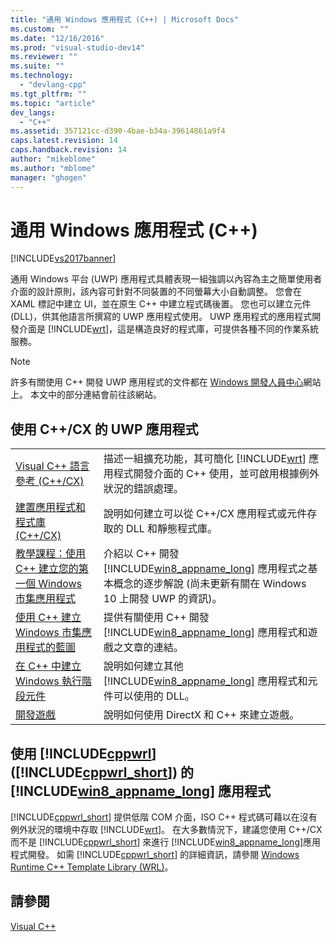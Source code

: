 ```yaml
---
title: "通用 Windows 應用程式 (C++) | Microsoft Docs"
ms.custom: ""
ms.date: "12/16/2016"
ms.prod: "visual-studio-dev14"
ms.reviewer: ""
ms.suite: ""
ms.technology: 
  - "devlang-cpp"
ms.tgt_pltfrm: ""
ms.topic: "article"
dev_langs: 
  - "C++"
ms.assetid: 357121cc-d390-4bae-b34a-39614861a9f4
caps.latest.revision: 14
caps.handback.revision: 14
author: "mikeblome"
ms.author: "mblome"
manager: "ghogen"
---
```

# 通用 Windows 應用程式 (C++)
[!INCLUDE[vs2017banner](../assembler/inline/includes/vs2017banner.md)]

通用 Windows 平台 \(UWP\) 應用程式具體表現一組強調以內容為主之簡單使用者介面的設計原則，該內容可針對不同裝置的不同螢幕大小自動調整。 您會在 XAML 標記中建立 UI，並在原生 C\+\+ 中建立程式碼後置。 您也可以建立元件 \(DLL\)，供其他語言所撰寫的 UWP 應用程式使用。 UWP 應用程式的應用程式開發介面是 [!INCLUDE[wrt](../atl/reference/includes/wrt_md.md)]，這是構造良好的程式庫，可提供各種不同的作業系統服務。  
  
> [!NOTE]
>  許多有關使用 C\+\+ 開發 UWP 應用程式的文件都在 [Windows 開發人員中心](http://go.microsoft.com/fwlink/p/?LinkId=255563)網站上。 本文中的部分連結會前往該網站。  
  
## 使用 C\+\+\/CX 的 UWP 應用程式  
  
|||  
|-|-|  
|[Visual C\+\+ 語言參考 \(C\+\+\/CX\)](http://go.microsoft.com/fwlink/p/?LinkId=255561)|描述一組擴充功能，其可簡化 [!INCLUDE[wrt](../atl/reference/includes/wrt_md.md)] 應用程式開發介面的 C\+\+ 使用，並可啟用根據例外狀況的錯誤處理。|  
|[建置應用程式和程式庫 \(C\+\+\/CX\)](http://go.microsoft.com/fwlink/p/?LinkId=264858)|說明如何建立可以從 C\+\+\/CX 應用程式或元件存取的 DLL 和靜態程式庫。|  
|[教學課程：使用 C\+\+ 建立您的第一個 Windows 市集應用程式](http://go.microsoft.com/fwlink/p/?LinkId=255556)|介紹以 C\+\+ 開發 [!INCLUDE[win8_appname_long](../build/includes/win8_appname_long_md.md)] 應用程式之基本概念的逐步解說 \(尚未更新有關在 Windows 10 上開發 UWP 的資訊\)。|  
|[使用 C\+\+ 建立 Windows 市集應用程式的藍圖](http://go.microsoft.com/fwlink/p/?LinkId=255553)|提供有關使用 C\+\+ 開發 [!INCLUDE[win8_appname_long](../build/includes/win8_appname_long_md.md)] 應用程式和遊戲之文章的連結。|  
|[在 C\+\+ 中建立 Windows 執行階段元件](http://go.microsoft.com/fwlink/p/?LinkId=255559)|說明如何建立其他 [!INCLUDE[win8_appname_long](../build/includes/win8_appname_long_md.md)] 應用程式和元件可以使用的 DLL。|  
|[開發遊戲](http://go.microsoft.com/fwlink/p/?LinkId=255554)|說明如何使用 DirectX 和 C\+\+ 來建立遊戲。|  
  
## 使用 [!INCLUDE[cppwrl](../windows/includes/cppwrl_md.md)] \([!INCLUDE[cppwrl_short](../windows/includes/cppwrl_short_md.md)]\) 的 [!INCLUDE[win8_appname_long](../build/includes/win8_appname_long_md.md)] 應用程式  
 [!INCLUDE[cppwrl_short](../windows/includes/cppwrl_short_md.md)] 提供低階 COM 介面，ISO C\+\+ 程式碼可藉以在沒有例外狀況的環境中存取 [!INCLUDE[wrt](../atl/reference/includes/wrt_md.md)]。 在大多數情況下，建議您使用 C\+\+\/CX 而不是 [!INCLUDE[cppwrl_short](../windows/includes/cppwrl_short_md.md)] 來進行 [!INCLUDE[win8_appname_long](../build/includes/win8_appname_long_md.md)]應用程式開發。 如需 [!INCLUDE[cppwrl_short](../windows/includes/cppwrl_short_md.md)] 的詳細資訊，請參閱 [Windows Runtime C\+\+ Template Library \(WRL\)](../windows/windows-runtime-cpp-template-library-wrl.md)。  
  
## 請參閱  
 [Visual C\+\+](../top/visual-cpp-in-visual-studio-2015.md)